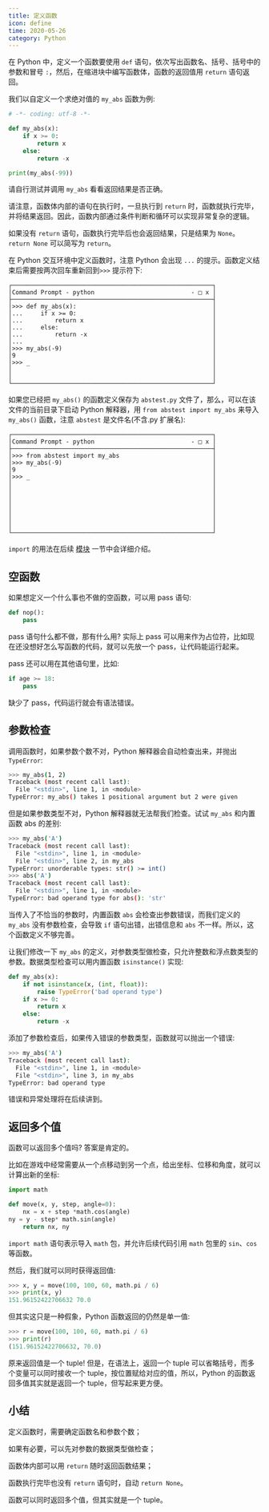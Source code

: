 ```yaml
---
title: 定义函数
icon: define
time: 2020-05-26
category: Python
---
```


在 Python 中，定义一个函数要使用 `def` 语句，依次写出函数名、括号、括号中的参数和冒号 `:`，然后，在缩进块中编写函数体，函数的返回值用 `return` 语句返回。

<!-- more -->

我们以自定义一个求绝对值的 `my_abs` 函数为例:

```py
# -*- coding: utf-8 -*-

def my_abs(x):
    if x >= 0:
        return x
    else:
        return -x

print(my_abs(-99))
```

请自行测试并调用 `my_abs` 看看返回结果是否正确。

请注意，函数体内部的语句在执行时，一旦执行到 `return` 时，函数就执行完毕，并将结果返回。因此，函数内部通过条件判断和循环可以实现非常复杂的逻辑。

如果没有 `return` 语句，函数执行完毕后也会返回结果，只是结果为 `None`。`return None` 可以简写为 `return`。

在 Python 交互环境中定义函数时，注意 Python 会出现 `...` 的提示。函数定义结束后需要按两次回车重新回到`>>>` 提示符下:

```text
┌────────────────────────────────────────────────────────┐
│Command Prompt - python                           - □ x │
├────────────────────────────────────────────────────────┤
│>>> def my_abs(x):                                      │
│...     if x >= 0:                                      │
│...         return x                                    │
│...     else:                                           │
│...         return -x                                   │
│...                                                     │
│>>> my_abs(-9)                                          │
│9                                                       │
│>>> _                                                   │
│                                                        │
│                                                        │
└────────────────────────────────────────────────────────┘
```

如果您已经把 `my_abs()` 的函数定义保存为 `abstest.py` 文件了，那么，可以在该文件的当前目录下启动 Python 解释器，用 `from abstest import my_abs` 来导入 `my_abs()` 函数，注意 `abstest` 是文件名(不含.py 扩展名):

```text
┌────────────────────────────────────────────────────────┐
│Command Prompt - python                           - □ x │
├────────────────────────────────────────────────────────┤
│>>> from abstest import my_abs                          │
│>>> my_abs(-9)                                          │
│9                                                       │
│>>> _                                                   │
│                                                        │
│                                                        │
│                                                        │
│                                                        │
│                                                        │
│                                                        │
│                                                        │
└────────────────────────────────────────────────────────┘
```

`import` 的用法在后续 [模块](../module/readme.md) 一节中会详细介绍。

## 空函数

如果想定义一个什么事也不做的空函数，可以用 pass 语句:

```py
def nop():
    pass
```

pass 语句什么都不做，那有什么用? 实际上 pass 可以用来作为占位符，比如现在还没想好怎么写函数的代码，就可以先放一个 pass，让代码能运行起来。

pass 还可以用在其他语句里，比如:

```py
if age >= 18:
    pass
```

缺少了 pass，代码运行就会有语法错误。

## 参数检查

调用函数时，如果参数个数不对，Python 解释器会自动检查出来，并抛出 `TypeError`:

```sh
>>> my_abs(1, 2)
Traceback (most recent call last):
  File "<stdin>", line 1, in <module>
TypeError: my_abs() takes 1 positional argument but 2 were given
```

但是如果参数类型不对，Python 解释器就无法帮我们检查。试试 `my_abs` 和内置函数 abs 的差别:

```sh
>>> my_abs('A')
Traceback (most recent call last):
  File "<stdin>", line 1, in <module>
  File "<stdin>", line 2, in my_abs
TypeError: unorderable types: str() >= int()
>>> abs('A')
Traceback (most recent call last):
  File "<stdin>", line 1, in <module>
TypeError: bad operand type for abs(): 'str'
```

当传入了不恰当的参数时，内置函数 `abs` 会检查出参数错误，而我们定义的 `my_abs` 没有参数检查，会导致 `if` 语句出错，出错信息和 `abs` 不一样。所以，这个函数定义不够完善。

让我们修改一下 `my_abs` 的定义，对参数类型做检查，只允许整数和浮点数类型的参数。数据类型检查可以用内置函数 `isinstance()` 实现:

```py
def my_abs(x):
    if not isinstance(x, (int, float)):
        raise TypeError('bad operand type')
    if x >= 0:
        return x
    else:
        return -x
```

添加了参数检查后，如果传入错误的参数类型，函数就可以抛出一个错误:

```sh
>>> my_abs('A')
Traceback (most recent call last):
  File "<stdin>", line 1, in <module>
  File "<stdin>", line 3, in my_abs
TypeError: bad operand type
```

错误和异常处理将在后续讲到。

## 返回多个值

函数可以返回多个值吗? 答案是肯定的。

比如在游戏中经常需要从一个点移动到另一个点，给出坐标、位移和角度，就可以计算出新的坐标:

```py
import math

def move(x, y, step, angle=0):
    nx = x + step *math.cos(angle)
ny = y - step* math.sin(angle)
    return nx, ny
```

`import math` 语句表示导入 `math` 包，并允许后续代码引用 `math` 包里的 `sin`、`cos` 等函数。

然后，我们就可以同时获得返回值:

```py
>>> x, y = move(100, 100, 60, math.pi / 6)
>>> print(x, y)
151.96152422706632 70.0
```

但其实这只是一种假象，Python 函数返回的仍然是单一值:

```py
>>> r = move(100, 100, 60, math.pi / 6)
>>> print(r)
(151.96152422706632, 70.0)
```

原来返回值是一个 tuple! 但是，在语法上，返回一个 tuple 可以省略括号，而多个变量可以同时接收一个 tuple，按位置赋给对应的值，所以，Python 的函数返回多值其实就是返回一个 tuple，但写起来更方便。

## 小结

定义函数时，需要确定函数名和参数个数；

如果有必要，可以先对参数的数据类型做检查；

函数体内部可以用 `return` 随时返回函数结果；

函数执行完毕也没有 `return` 语句时，自动 `return None`。

函数可以同时返回多个值，但其实就是一个 tuple。
